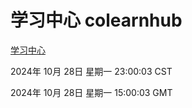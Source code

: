 # 学习中心 colearnhub
[学习中心](http://219.139.197.74:56308/colearnhub/)

2024年 10月 28日 星期一 23:00:03 CST

2024年 10月 28日 星期一 15:00:03 GMT
